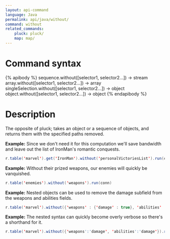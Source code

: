 ```yaml
---
layout: api-command
language: Java
permalink: api/java/without/
command: without
related_commands:
    pluck: pluck/
    map: map/
---
```


# Command syntax #

{% apibody %}
sequence.without([selector1, selector2...]) &rarr; stream
array.without([selector1, selector2...]) &rarr; array
singleSelection.without([selector1, selector2...]) &rarr; object
object.without([selector1, selector2...]) &rarr; object
{% endapibody %}

# Description #

The opposite of pluck; takes an object or a sequence of objects, and returns them with
the specified paths removed.

__Example:__ Since we don't need it for this computation we'll save bandwidth and leave
out the list of IronMan's romantic conquests.

```java
r.table('marvel').get('IronMan').without('personalVictoriesList').run(conn)
```


__Example:__ Without their prized weapons, our enemies will quickly be vanquished.

```java
r.table('enemies').without('weapons').run(conn)
```


__Example:__ Nested objects can be used to remove the damage subfield from the weapons and abilities fields.

```java
r.table('marvel').without({'weapons' : {'damage' : true}, 'abilities' : {'damage' : true}}).run(conn)
```


__Example:__ The nested syntax can quickly become overly verbose so there's a shorthand for it.

```java
r.table('marvel').without({'weapons':'damage', 'abilities':'damage'}).run(conn)
```

